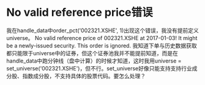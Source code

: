 # No valid reference price错误

我在handle_data中order_pct('002321.XSHE', 1)出现这个错误，我没有提前定义universe。
No valid reference price of 002321.XSHE at 2017-01-03! It might be a newly-issued security. This order is ignored.
我知道下单与历史数据获取都只能限于universe中的证券，但这个证券池我并不能提前知道，而是在handle_data中跑分钟线（盘中计算）的时候才知道，这时我用universe = set_universe('002321.XSHE')，但不行。set_universe好像只能支持支持行业成分股、指数成分股，不支持具体的股票代码。要怎么处理？
